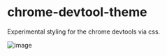 # chrome-devtool-theme

Experimental styling for the chrome devtools via css.

![image](http://i.imgur.com/qfXlS.png)